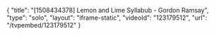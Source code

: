 {
    "title": "[1508434378] Lemon and Lime Syllabub - Gordon Ramsay",
    "type": "solo",
    "layout": "iframe-static",
    "videoId": "123179512",
    "url": "\/tvpembed\/123179512"
}